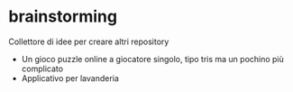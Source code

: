 # brainstorming
Collettore di idee per creare altri repository

- Un gioco puzzle online a giocatore singolo, tipo tris ma un pochino più complicato
- Applicativo per lavanderia
